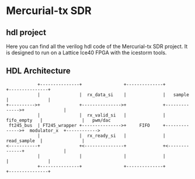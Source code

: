 # Mercurial-tx SDR

## hdl project

Here you can find all the verilog hdl code of the Mercurial-tx SDR project.
It is designed to run on a Lattice Ice40 FPGA with the icestorm tools.

## HDL Architecture

                +---------------+                +--------------+               +---------------+
                |               |  rx_data_si    |              |   sample      |               |
    +---------->+               +--------------->+              +-------------->+               |
                |               |  rx_valid_si   |              |  fifo_empty   |               |   pwm/dac
     ft245_bus  | FT245_wrapper +--------------->+     FIFO     +-------------->+  modulator_x  +------------>
                |               |  rx_ready_si   |              |  read_sample  |               |
    <-----------+               +<---------------+              +<--------------+               |
                |               |                |              |               |               |
                +---------------+                +--------------+               +---------------+

